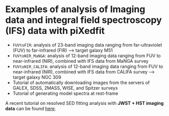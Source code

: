 # Examples of analysis of Imaging data and integral field spectroscopy (IFS) data with piXedfit

* `FUVtoFIR`: analysis of 23-band imaging data ranging from far-ultraviolet (FUV) to far-infrared (FIR) --> target galaxy M51
* `FUVtoNIR_MaNGA`: analysis of 12-band imaging data ranging from FUV to near-infrared (NIR), combined with IFS data from MaNGA survey
* `FUVtoNIR_CALIFA`: analysis of 12-band imaging data ranging from FUV to near-infrared (NIR), combined with IFS data from CALIFA survey --> target galaxy NGC 309
* Tutorial of automatically downloading images from the servers of GALEX, SDSS, 2MASS, WISE, and Spitzer surveys
* Tutorial of generating model spectra at rest-frame

A recent tutorial on resolved SED fitting analysis with **JWST + HST imaging data** can be found [here](https://github.com/aabdurrouf/JWST-HST_resolvedSEDfits).
